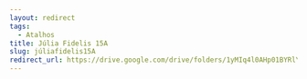 ```yaml
---
layout: redirect
tags:
  - Atalhos
title: Júlia Fidelis 15A
slug: júliafidelis15A
redirect_url: https://drive.google.com/drive/folders/1yMIq4l0AHp01BYRlYBGbqDmKi1ATC7y9?usp=drive_link
---
```

